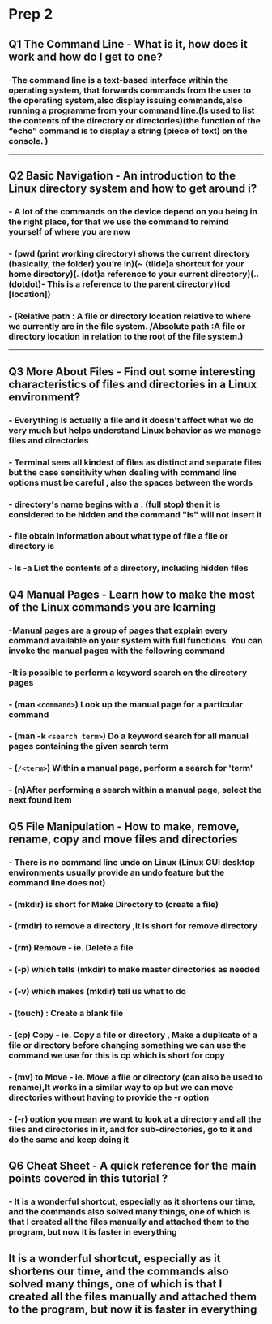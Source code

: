 # Prep 2

## Q1 The Command Line - What is it, how does it work and how do I get to one?

### -The command line is a text-based interface within the operating system, that forwards commands from the user to the operating system,also display issuing commands,also running a programme from your command line.(ls used to list the contents of the directory or directories)(the function of the “echo” command is to display a string (piece of text) on the console. )

----------------

## Q2 Basic Navigation - An introduction to the Linux directory system and how to get around i?

### - A lot of the commands on the device depend on you being in the right place, for that we use the command to remind yourself of where you are now

### - (pwd (print working directory) shows the current directory (basically, the folder) you’re in)(~ (tilde)a shortcut for your home directory)(. (dot)a reference to your current directory)(.. (dotdot)- This is a reference to the parent directory)(cd [location])

### - (Relative path : A file or directory location relative to where we currently are in the file system. /Absolute path :A file or directory location in relation to the root of the file system.)

----------------

## Q3 More About Files - Find out some interesting characteristics of files and directories in a Linux environment?

### - Everything is actually a file and it doesn't affect what we do very much but helps understand Linux behavior as we manage files and directories

### - Terminal sees all kindest of files as distinct and separate files but the case sensitivity when dealing with command line options must be careful , also the spaces between the words

### - directory's name begins with a . (full stop) then it is considered to be hidden and the command "ls" will not insert it

### - file obtain information about what type of file a file or directory is

### - ls -a List the contents of a directory, including hidden files

## Q4 Manual Pages - Learn how to make the most of the Linux commands you are learning

### -Manual pages are a group of pages that explain every command available on your system with full functions. You can invoke the manual pages with the following command

### -It is possible to perform a keyword search on the directory pages

### - (man `<command>`) Look up the manual page for a particular command

### - (man -k `<search term>`) Do a keyword search for all manual pages containing the given search term

### - (`/<term>`) Within a manual page, perform a search for 'term'

### - (n)After performing a search within a manual page, select the next found item

## Q5 File Manipulation - How to make, remove, rename, copy and move files and directories

### - There is no command line undo on Linux (Linux GUI desktop environments usually provide an undo feature but the command line does not)

### - (mkdir)  is short for Make Directory to (create a file)

### - (rmdir) to remove a directory ,it is short for remove directory

### - (rm) Remove - ie. Delete a file

### - (-p) which tells (mkdir) to make master directories as needed

### - (-v) which makes (mkdir) tell us what to do

### - (touch) : Create a blank file

### - (cp) Copy - ie. Copy a file or directory , Make a duplicate of a file or directory before changing something we can use the command we use for this is cp which is short for copy

### - (mv) to Move - ie. Move a file or directory (can also be used to rename),It works in a similar way to cp but we can move directories without having to provide the -r option

### - (-r) option you mean we want to look at a directory and all the files and directories in it, and for sub-directories, go to it and do the same and keep doing it

## Q6 Cheat Sheet - A quick reference for the main points covered in this tutorial ?

### - It is a wonderful shortcut, especially as it shortens our time, and the commands also solved many things, one of which is that I created all the files manually and attached them to the program, but now it is faster in everything

## It is a wonderful shortcut, especially as it shortens our time, and the commands also solved many things, one of which is that I created all the files manually and attached them to the program, but now it is faster in everything
